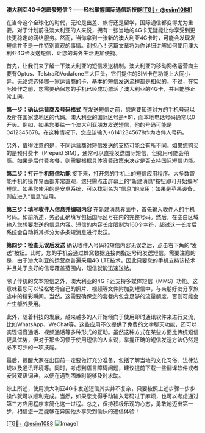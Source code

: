 **澳大利亞4G卡怎麽發短信？——轻松掌握国际通信新技能[[TG💪+ @esim1088](https://t.me/s/esim1088)]**

在当今这个全球化的时代，无论是出差、旅行还是留学，国际通信都变得尤为重要。对于计划前往澳大利亚的人来说，拥有一张当地的4G卡无疑能让你享受到更快更稳定的网络服务。然而，当你拿到一张新的澳大利亚4G卡时，可能会发现发短信并不是一件特别直观的事情。别担心！这篇文章将为你详细讲解如何使用澳大利亚4G卡发送短信，让您的海外生活更加便捷。

首先，让我们来了解一下澳大利亚的短信发送机制。澳大利亚的移动网络运营商主要有Optus、Telstra和Vodafone三大巨头，它们提供的SIM卡在功能上大同小异。无论您选择哪一家运营商的卡，基本的短信发送流程都是相似的。不过，在实际操作之前，您需要确保您的手机已经成功激活了澳大利亚的4G卡，并且能够正常上网。

**第一步：确认运营商及号码格式**
在发送短信之前，您需要知道对方的手机号码以及所在国家或地区的代码。澳大利亚的国际区号是+61，而本地电话号码通常以0开头。例如，如果您要给一个澳大利亚朋友发送短信，他的号码可能是0412345678。在这种情况下，您应该输入+61412345678作为收件人号码。

另外，值得注意的是，不同运营商对短信发送的支持可能会有所不同。如果您购买的是预付费卡（Prepaid SIM），通常可以直接发送国际短信，但费用可能会稍高。如果是后付费套餐，则需要根据具体资费政策来决定是否支持国际短信功能。

**第二步：打开手机短信功能**
接下来，打开您的手机上的短信应用程序。大多数智能手机的操作界面都非常直观，您只需点击屏幕上的“新建消息”按钮即可开始编写短信。如果您使用的是安卓系统，可以找到名为“信息”的应用；如果是苹果设备，则应进入“信息”应用。

**第三步：填写收件人信息并编辑内容**
在新建消息界面中，首先输入收件人的手机号码。如前所述，务必正确填写包括国际区号在内的完整号码。然后，在空白区域输入您想要发送的信息内容。短信的内容长度限制为160个字符，超过这一长度后系统会自动将其拆分为多条短消息进行发送。

**第四步：检查无误后发送**
确认收件人号码和短信内容无误之后，点击右下角的“发送”按钮。此时，您的手机会通过蜂窝数据连接向指定号码发送短信。需要注意的是，由于澳大利亚的运营商普遍采用4G LTE技术，因此只要您的手机支持该技术并且处于良好的信号覆盖范围内，短信就能迅速送达。

除了传统的文本短信之外，澳大利亚的4G卡还支持多媒体短信（MMS）功能。这意味着您可以轻松地将自己的照片、视频等文件附加到短信中，与亲朋好友分享旅途中的精彩瞬间。当然，这需要确保您的套餐内包含足够的流量额度，否则可能会产生额外费用。

此外，随着科技的发展，越来越多的人开始倾向于使用即时通讯软件来进行交流，比如WhatsApp、WeChat等。这些应用不仅提供了免费的文字聊天功能，还可以实现语音通话、视频通话等多种形式的互动。虽然这种方式在某些方面比传统短信更具优势，但对于那些习惯于使用短信的人来说，掌握正确的短信发送方法仍然是必不可少的一项技能。

最后，提醒大家在出国前一定要做好充分准备，包括了解当地的文化习俗、法律法规以及通讯环境等。同时，考虑到语言障碍问题，建议提前下载一些翻译软件或者安装双语词典，以便在遇到困难时能够及时求助。

综上所述，使用澳大利亚4G卡发送短信其实并不复杂，只要按照上述步骤一步步操作就可以顺利完成。当然，如果您觉得手动输入号码过于麻烦，也可以考虑通过第三方应用程序来简化这一过程。总之，保持积极乐观的心态，勇敢地迈出第一步，相信您一定能够在异国他乡享受到愉快的通信体验！

[[TG💪+ @esim1088](https://t.me/s/esim1088) ![Image](https://i.postimg.cc/4NQfJmqS/Snipaste-2025-05-13-00-14-12.png)]